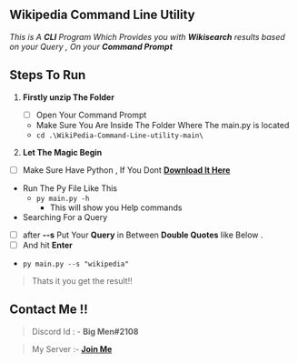 ## **Wikipedia Command Line Utility**

*This is A **CLI** Program Which Provides you with **Wikisearch** results based on your Query , On your **Command Prompt***

 

## Steps To Run

 1. **Firstly unzip The Folder**

	 
	 - [ ] Open Your Command Prompt 
	 - Make Sure You Are Inside The Folder Where The main.py is located 
	 - `cd .\WikiPedia-Command-Line-utility-main\`

 2. **Let The Magic Begin**
 
 - [ ] Make Sure Have Python , If You Dont **[Download It Here](https://www.python.org/downloads/)**


 - Run The Py File Like This 
    - `py main.py -h`
      - This will show you Help commands
- Searching For a Query
    
 - [ ] after **--s**  Put Your **Query** in Between **Double Quotes** like Below .
 - [ ] And hit **Enter**
  - `py main.py --s "wikipedia"`
 
 

> Thats it you get the result!!




## Contact Me !!

> Discord Id : - **Big Men#2108**
> 

> My Server :- **[Join Me](https://discord.gg/j2NeBaCWYy)**

   

 



